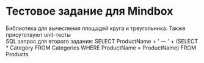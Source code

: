 # Тестовое задание для Mindbox
Библиотека для вычесления площадей круга и треугольника. Также присутствуют unit-тесты
<br/>
SQL запрос для второго задания:
SELECT ProductName + ' — ' + (SELECT * Category FROM Categories WHERE ProductName = ProductName) FROM Products
